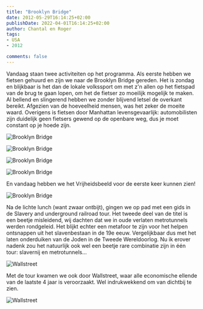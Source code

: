 ```yaml
---
title: "Brooklyn Bridge"
date: 2012-05-29T16:14:25+02:00
publishDate: 2022-04-01T16:14:25+02:00
author: Chantal en Roger
tags:
- USA
- 2012

comments: false
---
```


Vandaag staan twee activiteiten op het programma. Als eerste hebben we fietsen gehuurd en zijn we naar de Brooklyn Bridge gereden. Het is zondag en blijkbaar is het dan de lokale volkssport om met z'n allen op het fietspad van de brug te gaan lopen, om het de fietser zo moeilijk mogelijk te maken. Al bellend en slingerend hebben we zonder blijvend letsel de overkant bereikt. Afgezien van de hoeveelheid mensen, was het zeker de moeite waard. Overigens is fietsen door Manhattan levensgevaarlijk: automobilisten zijn duidelijk geen fietsers gewend op de openbare weg, dus je moet constant op je hoede zijn.

![Brooklyn Bridge](./images/IMG_3206.JPG)

![Brooklyn Bridge](./images/IMG_3212.JPG)

![Brooklyn Bridge](./images/IMG_3225.JPG)

![Brooklyn Bridge](./images/IMG_3231.JPG)

En vandaag hebben we het Vrijheidsbeeld voor de eerste keer kunnen zien!

![Brooklyn Bridge](./images/IMG_3240.JPG)

Na de lichte lunch (want zwaar ontbijt), gingen we op pad met een gids in de Slavery and underground railroad tour. Het tweede deel van de titel is een beetje misleidend, wij dachten dat we in oude verlaten metrotunnels werden rondgeleid. Het blijkt echter een metafoor te zijn voor het helpen ontsnappen uit het slavenbestaan in de 19e eeuw. Vergelijkbaar dus met het laten onderduiken van de Joden in de Tweede Wereldoorlog. Nu ik erover nadenk zou het natuurlijk ook wel een beetje rare combinatie zijn in één tour: slavernij en metrotunnels...

![Wallstreet](./images/IMG_3257.JPG)

Met de tour kwamen we ook door Wallstreet, waar alle economische ellende van de laatste 4 jaar is veroorzaakt. Wel indrukwekkend om van dichtbij te zien.

![Wallstreet](./images/IMG_3258.JPG)
